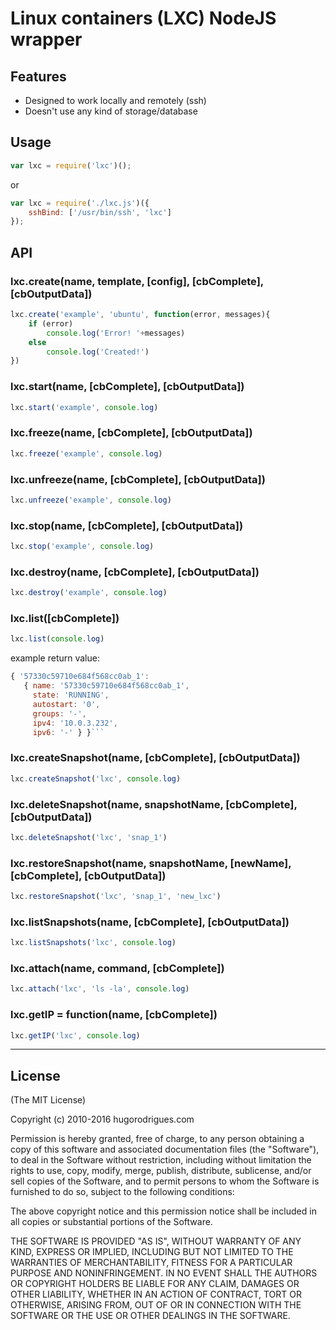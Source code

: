 # Linux containers (LXC) NodeJS wrapper

## Features
- Designed to work locally and remotely (ssh)
- Doesn't use any kind of storage/database

## Usage
```js
var lxc = require('lxc')();
```

or

```js
var lxc = require('./lxc.js')({
	sshBind: ['/usr/bin/ssh', 'lxc']
});
```

## API

### lxc.create(name, template, [config], [cbComplete], [cbOutputData])
```js
lxc.create('example', 'ubuntu', function(error, messages){ 
	if (error)
		console.log('Error! '+messages)
	else
		console.log('Created!')
})
```

### lxc.start(name, [cbComplete], [cbOutputData])
```js
lxc.start('example', console.log)
```

### lxc.freeze(name, [cbComplete], [cbOutputData])
```js
lxc.freeze('example', console.log)
```

### lxc.unfreeze(name, [cbComplete], [cbOutputData])
```js
lxc.unfreeze('example', console.log)
```

### lxc.stop(name, [cbComplete], [cbOutputData])
```js
lxc.stop('example', console.log)
```

### lxc.destroy(name, [cbComplete], [cbOutputData])
```js
lxc.destroy('example', console.log)
```

### lxc.list([cbComplete])
```js
lxc.list(console.log)
```

example return value:

```js
{ '57330c59710e684f568cc0ab_1':
   { name: '57330c59710e684f568cc0ab_1',
     state: 'RUNNING',
     autostart: '0',
     groups: '-',
     ipv4: '10.0.3.232',
     ipv6: '-' } }```
```

### lxc.createSnapshot(name, [cbComplete], [cbOutputData])

```js
lxc.createSnapshot('lxc', console.log)
```

### lxc.deleteSnapshot(name, snapshotName, [cbComplete], [cbOutputData])
```js
lxc.deleteSnapshot('lxc', 'snap_1')
```

### lxc.restoreSnapshot(name, snapshotName, [newName], [cbComplete], [cbOutputData])
```js
lxc.restoreSnapshot('lxc', 'snap_1', 'new_lxc')
```

### lxc.listSnapshots(name, [cbComplete], [cbOutputData])
```js
lxc.listSnapshots('lxc', console.log)
```

### lxc.attach(name, command, [cbComplete])
```js
lxc.attach('lxc', 'ls -la', console.log)
```

### lxc.getIP = function(name, [cbComplete])
```js
lxc.getIP('lxc', console.log)
```

---
## License 

(The MIT License)

Copyright (c) 2010-2016 hugorodrigues.com

Permission is hereby granted, free of charge, to any person obtaining a copy
of this software and associated documentation files (the "Software"), to deal
in the Software without restriction, including without limitation the rights
to use, copy, modify, merge, publish, distribute, sublicense, and/or sell
copies of the Software, and to permit persons to whom the Software is
furnished to do so, subject to the following conditions:

The above copyright notice and this permission notice shall be included in
all copies or substantial portions of the Software.

THE SOFTWARE IS PROVIDED "AS IS", WITHOUT WARRANTY OF ANY KIND, EXPRESS OR
IMPLIED, INCLUDING BUT NOT LIMITED TO THE WARRANTIES OF MERCHANTABILITY,
FITNESS FOR A PARTICULAR PURPOSE AND NONINFRINGEMENT. IN NO EVENT SHALL THE
AUTHORS OR COPYRIGHT HOLDERS BE LIABLE FOR ANY CLAIM, DAMAGES OR OTHER
LIABILITY, WHETHER IN AN ACTION OF CONTRACT, TORT OR OTHERWISE, ARISING FROM,
OUT OF OR IN CONNECTION WITH THE SOFTWARE OR THE USE OR OTHER DEALINGS IN
THE SOFTWARE.
